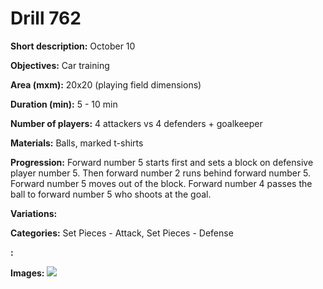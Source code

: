 # Drill 762

**Short description:**
October 10

**Objectives:**
Car training

**Area (mxm):**
20x20 (playing field dimensions)

**Duration (min):**
5 - 10 min

**Number of players:**
4 attackers vs 4 defenders + goalkeeper

**Materials:**
Balls, marked t-shirts

**Progression:**
Forward number 5 starts first and sets a block on defensive player number 5. Then forward number 2 runs behind forward number 5. Forward number 5 moves out of the block. Forward number 4 passes the ball to forward number 5 who shoots at the goal.

**Variations:**


**Categories:**
Set Pieces - Attack, Set Pieces - Defense

**:**


**Images:**
![](https://www.coachingfutsal.com/\images\c17686f663b4dcf98afcc1ef1c6d1e895a5c0434cd65f2621661f68302f7d961c52c8e47fe78d1134bbf347ec36548a7374d0e2e7dd9031fa1e2ccdb66167b974f4fbdce091cc.jpg)

